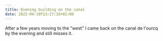 ```yaml
---
title: Evening building on the canal
date: 2022-04-10T13:17:33+02:00
---
```

After a few years moving to the "west" I came back on the canal de l'ourcq by the evening and still misses it.
